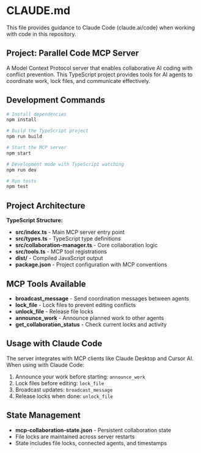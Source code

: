 # CLAUDE.md

This file provides guidance to Claude Code (claude.ai/code) when working with code in this repository.

## Project: Parallel Code MCP Server

A Model Context Protocol server that enables collaborative AI coding with conflict prevention. This TypeScript project provides tools for AI agents to coordinate work, lock files, and communicate effectively.

## Development Commands

```bash
# Install dependencies
npm install

# Build the TypeScript project
npm run build

# Start the MCP server
npm start

# Development mode with TypeScript watching
npm run dev

# Run tests
npm test
```

## Project Architecture

**TypeScript Structure:**
- **src/index.ts** - Main MCP server entry point
- **src/types.ts** - TypeScript type definitions
- **src/collaboration-manager.ts** - Core collaboration logic
- **src/tools.ts** - MCP tool registrations
- **dist/** - Compiled JavaScript output
- **package.json** - Project configuration with MCP conventions

## MCP Tools Available

- **broadcast_message** - Send coordination messages between agents
- **lock_file** - Lock files to prevent editing conflicts
- **unlock_file** - Release file locks  
- **announce_work** - Announce planned work to other agents
- **get_collaboration_status** - Check current locks and activity

## Usage with Claude Code

The server integrates with MCP clients like Claude Desktop and Cursor AI. When using with Claude Code:

1. Announce your work before starting: `announce_work`
2. Lock files before editing: `lock_file` 
3. Broadcast updates: `broadcast_message`
4. Release locks when done: `unlock_file`

## State Management

- **mcp-collaboration-state.json** - Persistent collaboration state
- File locks are maintained across server restarts
- State includes file locks, connected agents, and timestamps